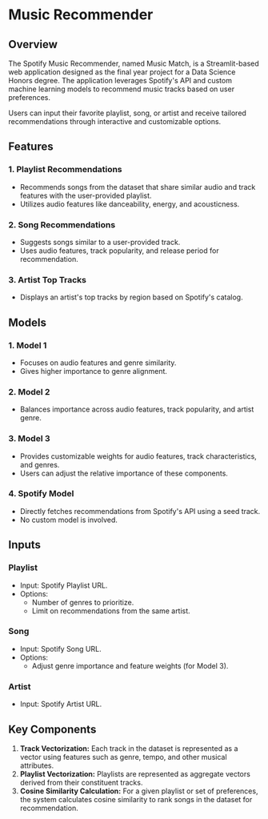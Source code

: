 # Music Recommender

## Overview

The Spotify Music Recommender, named Music Match, is a Streamlit-based web application designed as the final year project for a Data Science Honors degree. The application leverages Spotify's API and custom machine learning models to recommend music tracks based on user preferences.

Users can input their favorite playlist, song, or artist and receive tailored recommendations through interactive and customizable options.

## Features

### 1. Playlist Recommendations
- Recommends songs from the dataset that share similar audio and track features with the user-provided playlist.
- Utilizes audio features like danceability, energy, and acousticness.

### 2. Song Recommendations
- Suggests songs similar to a user-provided track.
- Uses audio features, track popularity, and release period for recommendation.

### 3. Artist Top Tracks
- Displays an artist's top tracks by region based on Spotify's catalog.

## Models

### 1. **Model 1**
- Focuses on audio features and genre similarity.
- Gives higher importance to genre alignment.

### 2. **Model 2**
- Balances importance across audio features, track popularity, and artist genre.

### 3. **Model 3**
- Provides customizable weights for audio features, track characteristics, and genres.
- Users can adjust the relative importance of these components.

### 4. **Spotify Model**
- Directly fetches recommendations from Spotify's API using a seed track.
- No custom model is involved.

## Inputs

### Playlist
- Input: Spotify Playlist URL.
- Options:
  - Number of genres to prioritize.
  - Limit on recommendations from the same artist.

### Song
- Input: Spotify Song URL.
- Options:
  - Adjust genre importance and feature weights (for Model 3).

### Artist
- Input: Spotify Artist URL.

## Key Components
1. **Track Vectorization:** Each track in the dataset is represented as a vector using features such as genre, tempo, and other musical attributes.
2. **Playlist Vectorization:** Playlists are represented as aggregate vectors derived from their constituent tracks.
3. **Cosine Similarity Calculation:** For a given playlist or set of preferences, the system calculates cosine similarity to rank songs in the dataset for recommendation.
